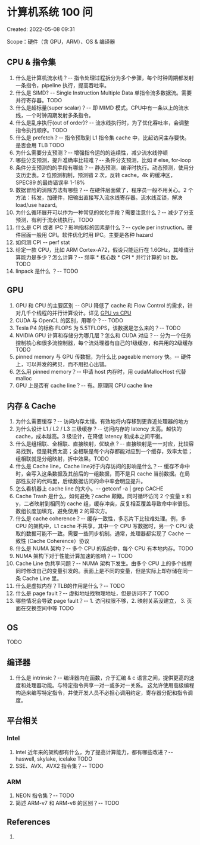 # 计算机系统 100 问

Created: 2022-05-08 09:31

Scope：硬件（含 GPU，ARM）、OS & 编译器

## CPU & 指令集

1. 什么是计算机流水线？-- 指令处理过程拆分为多个步骤，每个时钟周期都发射一条指令，pipeline 执行，提高吞吐率。
2. 什么是 SIMD? -- Single Instruction Multiple Data 单指令流多数据流。需要并行寄存器。TODO
4. 什么是超标量(super scalar)？-- 即 MIMD 模式。CPU中有一条以上的流水线，一个时钟周期发射多条指令。
5. 什么是乱序执行(out of order)? -- 流水线执行时，为了优化吞吐率，会调整指令执行顺序。TODO
6. 什么是 prefetch？-- 指令预取到 L1 指令集 cache 中，比起访问主存要快。是否会用 TLB TODO
7. 为什么需要分支预测？-- 增强指令运的的连续性，减少流水线停顿
8. 哪些分支预测，提升准确率比较难？-- 条件分支预测，比如 if else, for-loop
9. 条件分支预测的的手段有哪些？-- 静态预测，编译时执行。动态预测，使用分支历史表。2 位预测机制，预测错 2 次，反转 cache。4k 的缓冲区，SPEC89 的最终错误率 1-18%
10. 数据冒险的消除方法有哪些？-- 在硬件层面做了，程序员一般不用关心。2 个方法：转发，加硬件，把输出直接写入流水线寄存器。流水线互锁，解决 load/use hazard。
11. 为什么循环展开可以作为一种常见的优化手段？需要注意什么？-- 减少了分支预测，有利于流水线执行。TODO
12. 什么是 CPI 或者 IPC？影响指标的因素是什么？-- cycle per instruction。硬件层面一般用 CPI。软件优化时用 IPC。主要是各种 hazard
13. 如何测 CPI -- perf stat
15. 给定一款 CPU，比如 ARM Cortex-A72，假设只能运行在 1.6GHz，其峰值计算能力是多少？怎么计算？-- 频率 * 核心数 * CPI * 并行计算的 bit 数。TODO
16. linpack 是什么 ？-- TODO

## GPU

1. GPU 和 CPU 的主要区别 -- GPU 降低了 cache 和 Flow Control 的需求，针对几千个线程的并行计算设计。详见 [GPU vs CPU](../05-Notes%20Block/GPU%20vs%20CPU.md)
2. CUDA 与 OpenCL 的区别，用哪个？-- TODO
3. Tesla P4 的标称 FLOPS 为 5.5TFLOPS，该数据是怎么来的？-- TODO
4. NVIDIA GPU 计算和存储分为哪几层？怎么和 CUDA 对应？-- 分为一个任务控制核心和很多流控制器，每个流处理器有自己的1级缓存，和共用的2级缓存 TODO
5. pinned memory 与 GPU 传数据，为什么比 pageable memory 快。-- 硬件上，可以并发的拷贝，而不用担心出错。
6. 怎么用 pinned memory？-- 申请 host 内存时，用 cudaMallocHost 代替 malloc
7. GPU 上是否有 cache line？-- 有。原理同 CPU cache line

## 内存 & Cache

1. 为什么需要缓存？-- 访问内存太慢。有效地将内存移到更靠近处理器的地方
2. 为什么设计 L1 / L2 / L3 三级缓存？-- 访问内存的 latency 太高。越快的 cache，成本越高。3 级设计，在降低 latency 和成本之间平衡。
3. 什么是组相联、全相联、直接映射，优缺点？-- 直接映射是一一对应，比较容易找到，但是耗费太高；全相联是每个内存都能对应到一个缓存，效率太低；组相联就是分组映射，折中效果。TODO
4. 什么是 Cache line，Cache line对于内存访问的影响是什么？-- 缓存不命中时，会写入这条数据及其前后的一组数据，而不是只 cache 当前数据。在局部性友好的代码里，后续数据访问的命中率会明显提升。
5. 怎么看机器上 cache line 的大小。-- getconf -a | grep CACHE
7. Cache Trash 是什么，如何避免？cache 颠簸。同时循环访问 2 个变量 x 和 y，二者映射到相同的 cache 组，缓存冲突，反复相互覆盖导致命中率很低。数组长度加填充，避免使用 2 的幂次方。
8. 什么是 cache coherence？-- 缓存一致性，多芯片下比较难处理。例，多 CPU 的架构中，L1 cache 不共享，其中一个 CPU 写数据时，另一个 CPU 读取的数据可能不一致。需要一些同步机制。通常，处理器都实现了 Cache 一致性 (Cache Coherence）协议
9. 什么是 NUMA 架构？-- 多个 CPU 的系统中，每个 CPU 有本地内存。TODO
10. NUMA 架构下对于性能计算加速的影响？-- TODO
11. Cache Line 伪共享问题？-- NUMA 架构下发生。由多个 CPU 上的多个线程同时修改自己的变量引发的。表面上是不同的变量，但是实际上却存储在同一条 Cache Line 里。
12. 什么是虚拟内存？TLB的作用是什么？-- TODO
13. 什么是 page fault？-- 虚拟地址找物理地址，但是访问不了 TODO
14. 哪些情况会导致 page fault？-- 1. 访问权限不够，2. 映射关系没建立， 3. 页面在交换空间中等 TODO

## OS

TODO

## 编译器

1. 什么是 intrinsic？-- 编译器内在函数，介于汇编 & c 语言之间，提供更高的速度和处理器功能。与特定指令共享一对一或多对一关系。 这允许使用高级编程构造来编写特定指令，并使开发人员不必担心调用约定，寄存器分配和指令调度。

## 平台相关

### Intel

1. Intel 近年来的架构都有什么，为了提高计算能力，都有哪些改进？-- haswell, skylake, icelake TODO
2. SSE、AVX、AVX2 指令集？-- TODO

### ARM

1. NEON 指令集？-- TODO
2. 简述 ARM-v7 和 ARM-v8 的区别？-- TODO

## References

1.
